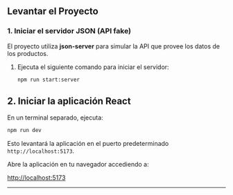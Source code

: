## **Levantar el Proyecto**

### **1. Iniciar el servidor JSON (API fake)**

El proyecto utiliza **json-server** para simular la API que provee los datos de los productos.

1. Ejecuta el siguiente comando para iniciar el servidor:

   ```bash
   npm run start:server
   ```


## 2. Iniciar la aplicación React

En un terminal separado, ejecuta:

```bash
npm run dev
```

Esto levantará la aplicación en el puerto predeterminado `http://localhost:5173`.

Abre la aplicación en tu navegador accediendo a:

[http://localhost:5173](http://localhost:5173)

---